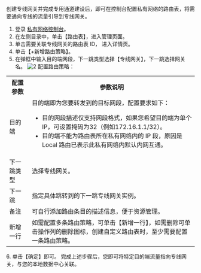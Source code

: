 创建专线网关并完成专用通道建设后，即可在控制台配置私有网络的路由表，将需要通向专线的流量引导到专线网关。
1. 登录 [私有网络控制台](https://console.cloud.tencent.com/vpc/vpc?rid=1)。
2. 在左侧目录中，单击【路由表】，进入管理页面。
3. 单击需要关联专线网关的路由表 ID， 进入详情页。
4. 单击【+新增路由策略】。
5. 在弹框中输入目的端网段，下一跳类型选择【专线网关】，下一跳选择网关名。
 ![2](https://main.qcloudimg.com/raw/be36971961ec966f4c45812f39437945.png)
 配置路由策略：
<table><tbody>
<tr>
<th width="12%">配置参数</th>
<th>参数说明</th>
</tr>
<tr>
<td>目的端</td>
<td>目的端即为您要转发到的目标网段，配置要求如下：
<ul>
<li>目的网段描述仅支持网段格式，如果您希望目的端为单个 IP，可设置掩码为32（例如172.16.1.1/32）。</li>
<li>目的端不能为路由表所在私有网络内的 IP 段，原因是 Local 路由已表示此私有网络内默认内网互通。</li>
</ul>
</td>
</tr>
<tr>
<td>下一跳类型</td>
<td>选择专线网关。</td>
</tr>
<tr>
<td>下一跳</td><td>指定具体跳转到的下一跳专线网关实例。</td>
</tr>
<tr>
<td>备注</td><td>可自行添加路由条目的描述信息，便于资源管理。</td>
</tr>
<tr>
<td>新增一行</td><td>如需配置多条路由策略，可单击【新增一行】，如需删除可单击操作列的删除图标，创建自定义路由表时，至少需要配置一条路由策略。</td>
</tr>
</tbody> 
</table>
6. 单击【确定】即可。
完成上述步骤后，您即可将特定目的端流量指向专线网关，与您的本地数据中心关联。

